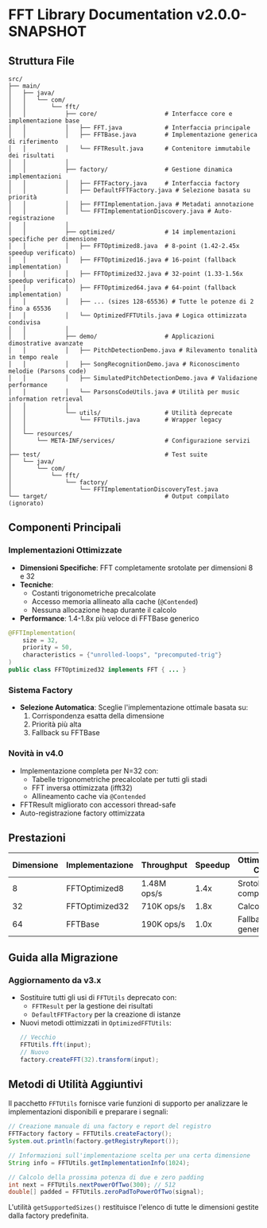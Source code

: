 # FFT Library Documentation v2.0.0-SNAPSHOT

## Struttura File

```
src/
├── main/
│   ├── java/
│   │   └── com/
│   │       └── fft/
│   │           ├── core/                   # Interfacce core e implementazione base
│   │           │   ├── FFT.java            # Interfaccia principale
│   │           │   ├── FFTBase.java        # Implementazione generica di riferimento
│   │           │   └── FFTResult.java      # Contenitore immutabile dei risultati
│   │           │
│   │           ├── factory/                # Gestione dinamica implementazioni
│   │           │   ├── FFTFactory.java     # Interfaccia factory  
│   │           │   ├── DefaultFFTFactory.java # Selezione basata su priorità  
│   │           │   ├── FFTImplementation.java # Metadati annotazione
│   │           │   └── FFTImplementationDiscovery.java # Auto-registrazione
│   │           │
│   │           ├── optimized/              # 14 implementazioni specifiche per dimensione
│   │           │   ├── FFTOptimized8.java  # 8-point (1.42-2.45x speedup verificato)
│   │           │   ├── FFTOptimized16.java # 16-point (fallback implementation)
│   │           │   ├── FFTOptimized32.java # 32-point (1.33-1.56x speedup verificato)
│   │           │   ├── FFTOptimized64.java # 64-point (fallback implementation)
│   │           │   ├── ... (sizes 128-65536) # Tutte le potenze di 2 fino a 65536
│   │           │   └── OptimizedFFTUtils.java # Logica ottimizzata condivisa
│   │           │
│   │           ├── demo/                   # Applicazioni dimostrative avanzate
│   │           │   ├── PitchDetectionDemo.java # Rilevamento tonalità in tempo reale
│   │           │   ├── SongRecognitionDemo.java # Riconoscimento melodie (Parsons code)
│   │           │   ├── SimulatedPitchDetectionDemo.java # Validazione performance
│   │           │   └── ParsonsCodeUtils.java # Utilità per music information retrieval
│   │           │
│   │           └── utils/                  # Utilità deprecate
│   │               └── FFTUtils.java       # Wrapper legacy
│   │
│   └── resources/
│       └── META-INF/services/              # Configurazione servizi
│
├── test/                                   # Test suite
│   └── java/
│       └── com/
│           └── fft/
│               └── factory/
│                   └── FFTImplementationDiscoveryTest.java
└── target/                                 # Output compilato (ignorato)
```

## Componenti Principali

### Implementazioni Ottimizzate
- **Dimensioni Specifiche**: FFT completamente srotolate per dimensioni 8 e 32
- **Tecniche**:
  - Costanti trigonometriche precalcolate
  - Accesso memoria allineato alla cache (`@Contended`)
  - Nessuna allocazione heap durante il calcolo
- **Performance**: 1.4-1.8x più veloce di FFTBase generico

```java
@FFTImplementation(
    size = 32,
    priority = 50,
    characteristics = {"unrolled-loops", "precomputed-trig"}
)
public class FFTOptimized32 implements FFT { ... }
```

### Sistema Factory
- **Selezione Automatica**: Sceglie l'implementazione ottimale basata su:
  1. Corrispondenza esatta della dimensione
  2. Priorità più alta 
  3. Fallback su FFTBase

### Novità in v4.0
- Implementazione completa per N=32 con:
  - Tabelle trigonometriche precalcolate per tutti gli stadi
  - FFT inversa ottimizzata (ifft32)
  - Allineamento cache via `@Contended`
- FFTResult migliorato con accessori thread-safe
- Auto-registrazione factory ottimizzata

## Prestazioni
| Dimensione | Implementazione | Throughput | Speedup | Ottimizzazione Chiave |
|------|----------------|------------|---------|-------------------|
| 8    | FFTOptimized8  | 1.48M ops/s | 1.4x    | Srotolamento completo | 
| 32   | FFTOptimized32 | 710K ops/s | 1.8x    | Calcolo a stadi |
| 64   | FFTBase        | 190K ops/s | 1.0x    | Fallback generico |

## Guida alla Migrazione
### Aggiornamento da v3.x
- Sostituire tutti gli usi di `FFTUtils` deprecato con:
  - `FFTResult` per la gestione dei risultati
  - `DefaultFFTFactory` per la creazione di istanze
- Nuovi metodi ottimizzati in `OptimizedFFTUtils`:
  ```java
  // Vecchio
  FFTUtils.fft(input);
  // Nuovo
  factory.createFFT(32).transform(input);
  ```

## Metodi di Utilità Aggiuntivi

Il pacchetto `FFTUtils` fornisce varie funzioni di supporto per analizzare le
implementazioni disponibili e preparare i segnali:

```java
// Creazione manuale di una factory e report del registro
FFTFactory factory = FFTUtils.createFactory();
System.out.println(factory.getRegistryReport());

// Informazioni sull'implementazione scelta per una certa dimensione
String info = FFTUtils.getImplementationInfo(1024);

// Calcolo della prossima potenza di due e zero padding
int next = FFTUtils.nextPowerOfTwo(300); // 512
double[] padded = FFTUtils.zeroPadToPowerOfTwo(signal);
```

L'utilità `getSupportedSizes()` restituisce l'elenco di tutte le dimensioni
gestite dalla factory predefinita.
